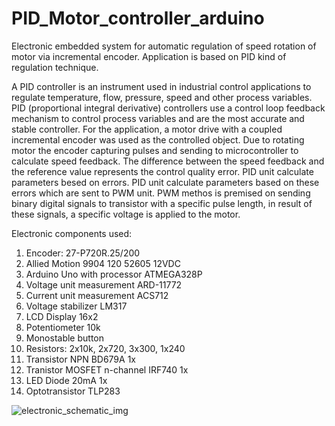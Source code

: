 # PID_Motor_controller_arduino
Electronic embedded system for automatic regulation of speed rotation of motor via incremental encoder. Application is based on PID kind of regulation technique. 

A PID controller is an instrument used in industrial control applications to regulate temperature, flow, pressure, speed and other process variables. PID (proportional integral derivative) controllers use a control loop feedback mechanism to control process variables and are the most accurate and stable controller. 
For the application, a motor drive with a coupled incremental encoder was used as the controlled object. Due to rotating motor the encoder capturing pulses and sending to microcontroller to calculate speed feedback. The difference between the speed feedback and the reference value represents the control quality error. PID unit calculate parameters besed on errors. PID unit calculate parameters based on these errors which are sent to PWM unit. PWM methos is premised on sending binary digital signals to transistor with a specific pulse length, in result of these signals, a specific voltage is applied to the motor.

Electronic components used:
1. Encoder: 27-P720R.25/200
2. Allied Motion 9904 120 52605 12VDC
3. Arduino Uno with processor ATMEGA328P
4. Voltage unit measurement ARD-11772
5. Current unit measurement ACS712
6. Voltage stabilizer LM317
7. LCD Display 16x2
8. Potentiometer 10k
9. Monostable button
10. Resistors: 2x10k, 2x720, 3x300, 1x240
11. Transistor NPN BD679A 1x
12. Tranistor MOSFET n-channel IRF740 1x
13. LED Diode 20mA 1x
14. Optotransistor TLP283

![electronic_schematic_img](https://user-images.githubusercontent.com/75945631/173930218-08e78058-f40e-409e-aac5-f0ef4f5af423.jpg)
